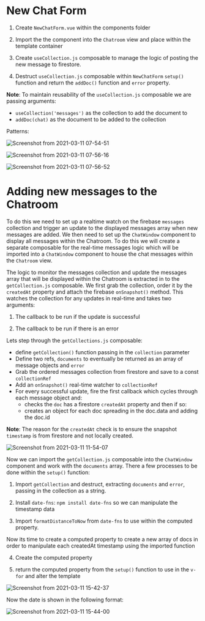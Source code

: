 # New Chat Form

1. Create `NewChatForm.vue` within the components folder

2. Import the the component into the `Chatroom` view and place within the template container

3. Create `useCollection.js` composable to manage the logic of posting the new message to firestore.  

4. Destruct `useCollection.js` composable within `NewChatForm` `setup()` function and return the `addDoc()` function and `error` property.

**Note**: To maintain reusability of the `useCollection.js` composable we are passing arguments:

- `useCollection('messages')` as the collection to add the document to
- `addDoc(chat)` as the document to be added to the collection

Patterns:

![Screenshot from 2021-03-11 07-54-51](https://user-images.githubusercontent.com/73107656/110753927-144be200-823f-11eb-96ba-c539826157df.png)

![Screenshot from 2021-03-11 07-56-16](https://user-images.githubusercontent.com/73107656/110754065-452c1700-823f-11eb-98f7-3012d47054f4.png)

![Screenshot from 2021-03-11 07-56-52](https://user-images.githubusercontent.com/73107656/110754124-5a08aa80-823f-11eb-8b76-034dc4896847.png)

# Adding new messages to the Chatroom

To do this we need to set up a realtime watch on the firebase `messages` collection and trigger an update to the displayed messages array when new messages are added.  We then need to set up the `ChatWindow` component to display all messages within the Chatroom.  To do this we will create a separate composable for the real-time messages logic which will be imported into a `ChatWindow` component to house the chat messages within the `Chatroom` view. 

The logic to monitor the messages collection and update the messages array that will be displayed within the Chatroom is extracted in to the `getCollection.js` composable.  We first grab the collection, order it by the `createdAt` property and attach the firebase `onSnapshot()` method.  This watches the collection for any updates in real-time and takes two arguments:

1. The callback to be run if the update is successful

2. The callback to be run if there is an error

Lets step through the `getCollections.js` composable:

- define `getCollection()` function passing in the `collection` parameter
- Define two refs, `documents` to eventually be returned as an array of message objects and `error`
- Grab the ordered messages collection from firestore and save to a const `collectionRef` 
- Add an `onSnapshot()` real-time watcher to `collectionRef`
- For every successful update, fire the first callback which cycles through each message object and:
    - checks the `doc` has a firestore `createdAt` property and then if so:
    - creates an object for each doc spreading in the doc.data and adding the doc.id

**Note**: The reason for the `createdAt` check is to ensure the snapshot `timestamp` is from firestore and not locally created.
 
![Screenshot from 2021-03-11 11-54-07](https://user-images.githubusercontent.com/73107656/110783533-7f59e080-8260-11eb-82c9-d1b8caa8c700.png)

Now we can import the `getCollection.js` composable into the `ChatWindow` component and work with the `documents` array.  There a few processes to be done within the `setup()` function:

1. Import `getCollection` and destruct, extracting `documents` and `error`, passing in the collection as a string.

2. Install `date-fns`: `npm install date-fns` so we can manipulate the timestamp data

3. Import `formatDistanceToNow` from `date-fns` to use within the computed property.

Now its time to create a computed property to create a new array of docs in order to manipulate each createdAt timestamp using the imported function

4. Create the computed property

5. return the computed property from the `setup()` function to use in the `v-for` and alter the template

![Screenshot from 2021-03-11 15-42-37](https://user-images.githubusercontent.com/73107656/110813462-6bbe7200-8280-11eb-876e-6189ec3b3394.png)

Now the date is shown in the following format:

![Screenshot from 2021-03-11 15-44-00](https://user-images.githubusercontent.com/73107656/110813659-9dcfd400-8280-11eb-8ce0-40986f6fb6ad.png)